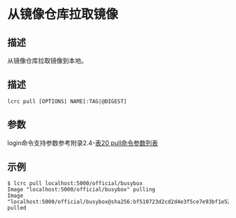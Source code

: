 # 从镜像仓库拉取镜像<a name="ZH-CN_TOPIC_0184808125"></a>

## 描述<a name="zh-cn_topic_0183111389_section1580545185615"></a>

从镜像仓库拉取镜像到本地。

## 描述<a name="zh-cn_topic_0183111389_section161563816572"></a>

```
lcrc pull [OPTIONS] NAME[:TAG|@DIGEST]
```

## 参数<a name="zh-cn_topic_0183111389_section10141195225710"></a>

login命令支持参数参考附录2.4-[表20 pull命令参数列表](zh-cn_topic_0182207160.md#table157501230181515)

## 示例<a name="zh-cn_topic_0183111389_section13707195105818"></a>

```
$ lcrc pull localhost:5000/official/busybox
Image "localhost:5000/official/busybox" pulling
Image "localhost:5000/official/busybox@sha256:bf510723d2cd2d4e3f5ce7e93bf1e52c8fd76831995ac3bd3f90ecc866643aff" pulled
```

